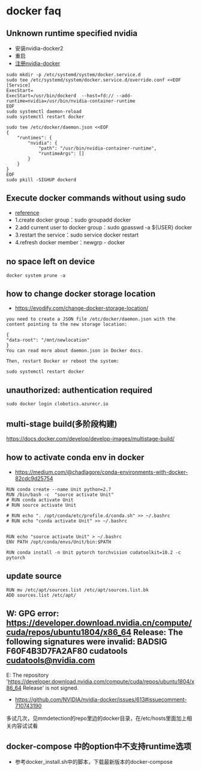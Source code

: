 # docker faq

## Unknown runtime specified nvidia
- 安装nvidia-docker2
- 重启
- [注册nvidia-docker](http://keep.01ue.com/?pi=409461&_a=app&_c=index&_m=p)
```
sudo mkdir -p /etc/systemd/system/docker.service.d
sudo tee /etc/systemd/system/docker.service.d/override.conf <<EOF
[Service]
ExecStart=
ExecStart=/usr/bin/dockerd  --host=fd:// --add-runtime=nvidia=/usr/bin/nvidia-container-runtime
EOF
sudo systemctl daemon-reload
sudo systemctl restart docker

sudo tee /etc/docker/daemon.json <<EOF
{
    "runtimes": {
        "nvidia": {
            "path": "/usr/bin/nvidia-container-runtime",
            "runtimeArgs": []
        }
    }
}
EOF
sudo pkill -SIGHUP dockerd
```

## Execute docker commands without using sudo 
- [reference](https://blog.csdn.net/Best_fish/article/details/83549435)
- 1.create docker group：sudo groupadd docker
- 2.add current user to docker group：sudo gpasswd -a ${USER} docker
- 3.restart the service：sudo service docker restart
- 4.refresh docker member：newgrp - docker

## no space left on device
```
docker system prune -a
```

## how to change docker storage location
- https://evodify.com/change-docker-storage-location/

```
you need to create a JSON file /etc/docker/daemon.json with the content pointing to the new storage location:

{
"data-root": "/mnt/newlocation"
}
You can read more about daemon.json in Docker docs.

Then, restart Docker or reboot the system:

sudo systemctl restart docker
```

## unauthorized: authentication required
```
sudo docker login clobotics.azurecr.io 
```

## multi-stage build(多阶段构建)
https://docs.docker.com/develop/develop-images/multistage-build/

## how to activate conda env in docker
- https://medium.com/@chadlagore/conda-environments-with-docker-82cdc9d25754

```
RUN conda create --name Unit python=2.7
RUN /bin/bash -c  "source activate Unit"
# RUN conda activate Unit
# RUN source activate Unit

# RUN echo ". /opt/conda/etc/profile.d/conda.sh" >> ~/.bashrc
# RUN echo "conda activate Unit" >> ~/.bashrc


RUN echo "source activate Unit" > ~/.bashrc
ENV PATH /opt/conda/envs/Unit/bin:$PATH

RUN conda install -n Unit pytorch torchvision cudatoolkit=10.2 -c pytorch
```

## update source

```
RUN mv /etc/apt/sources.list /etc/apt/sources.list.bk
ADD sources.list /etc/apt/

```

## W: GPG error: https://developer.download.nvidia.cn/compute/cuda/repos/ubuntu1804/x86_64  Release: The following signatures were invalid: BADSIG F60F4B3D7FA2AF80 cudatools <cudatools@nvidia.com>
E: The repository 'https://developer.download.nvidia.com/compute/cuda/repos/ubuntu1804/x86_64  Release' is not signed.

- https://github.com/NVIDIA/nvidia-docker/issues/613#issuecomment-710743190

多试几次，见mmdetection的repo里边的docker目录，在/etc/hosts里面加上相关内容试试看

## docker-compose 中的option中不支持runtime选项
- 参考docker_install.sh中的脚本，下载最新版本的docker-compose
